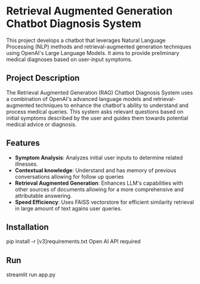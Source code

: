 # Retrieval Augmented Generation Chatbot Diagnosis System

This project develops a chatbot that leverages Natural Language Processing (NLP) methods and retrieval-augmented generation techniques using OpenAI's Large Language Models. It aims to provide preliminary medical diagnoses based on user-input symptoms.

## Project Description

The Retrieval Augmented Generation (RAG) Chatbot Diagnosis System uses a combination of OpenAI's advanced language models and retrieval-augmented techniques to enhance the chatbot's ability to understand and process medical queries. This system asks relevant questions based on initial symptoms described by the user and guides them towards potential medical advice or diagnosis.

## Features

- **Symptom Analysis**: Analyzes initial user inputs to determine related illnesses.
- **Contextual knowledge**: Understand and has memory of previous conversations allowing for follow up queries
- **Retrieval Augmented Generation**: Enhances LLM's capabilities with other sources of documents allowing for a more comprehensive and attributable answering.
- **Speed Efficiency**: Uses FAISS vectorstore for efficient similarity retrieval in large amount of text agains user queries.

## Installation
pip install -r [v3]requirements.txt
Open AI API required

## Run
streamlit run app.py
